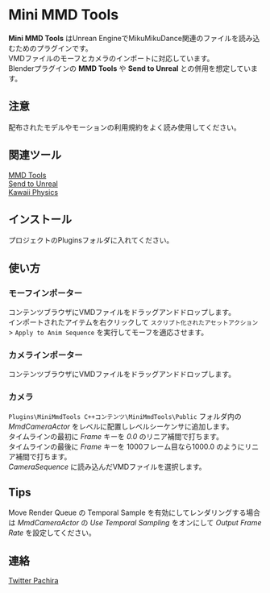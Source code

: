 # Mini MMD Tools

**Mini MMD Tools** はUnrean EngineでMikuMikuDance関連のファイルを読み込むためのプラグインです。  
VMDファイルのモーフとカメラのインポートに対応しています。  
Blenderプラグインの **MMD Tools** や **Send to Unreal** との併用を想定しています。

## 注意

配布されたモデルやモーションの利用規約をよく読み使用してください。

## 関連ツール

[MMD Tools](https://mmd-blender.fandom.com/ja/wiki/MMD_Tools)  
[Send to Unreal](https://epicgames.github.io/BlenderTools/send2ue/)  
[Kawaii Physics](https://github.com/pafuhana1213/KawaiiPhysics)  

## インストール

プロジェクトのPluginsフォルダに入れてください。

## 使い方

### モーフインポーター

コンテンツブラウザにVMDファイルをドラッグアンドドロップします。  
インポートされたアイテムを右クリックして `スクリプト化されたアセットアクション` > `Apply to Anim Sequence` を実行してモーフを適応させます。

### カメラインポーター

コンテンツブラウザにVMDファイルをドラッグアンドドロップします。

### カメラ

`Plugins\MiniMmdTools C++コンテンツ\MiniMmdTools\Public` フォルダ内の *MmdCameraActor* をレベルに配置しレベルシーケンサに追加します。  
タイムラインの最初に *Frame* キーを *0.0* のリニア補間で打ちます。  
タイムラインの最後に *Frame* キーを 1000フレーム目なら1000.0 のようにリニア補間で打ちます。  
*CameraSequence* に読み込んだVMDファイルを選択します。

## Tips

Move Render Queue の Temporal Sample を有効にしてレンダリングする場合は *MmdCameraActor* の *Use Temporal Sampling* をオンにして *Output Frame Rate* を設定してください。 

## 連絡

[Twitter Pachira](https://twitter.com/pachira762)
